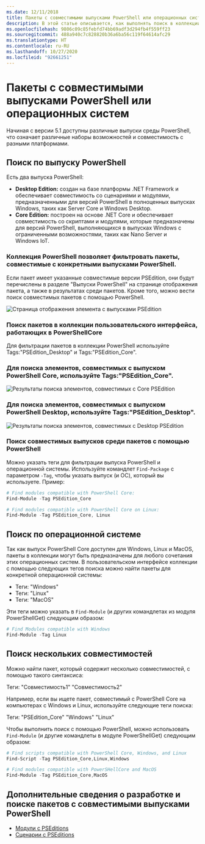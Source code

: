 ```yaml
---
ms.date: 12/11/2018
title: Пакеты с совместимыми выпусками PowerShell или операционных систем
description: В этой статье описывается, как выполнять поиск в коллекции PowerShell по совместимости с указанием платформы или выпуска.
ms.openlocfilehash: 9806c09c85febfd74bb69adf3d294fb4f559ff23
ms.sourcegitcommit: 488a940c7c828820b36a6ba56c119f64614afc29
ms.translationtype: HT
ms.contentlocale: ru-RU
ms.lasthandoff: 10/27/2020
ms.locfileid: "92661251"
---
```

# <a name="packages-with-compatible-powershell-editions-or-operating-systems"></a>Пакеты с совместимыми выпусками PowerShell или операционных систем

Начиная с версии 5.1 доступны различные выпуски среды PowerShell, что означает различные наборы возможностей и совместимость с разными платформами.

## <a name="searching-by-powershell-edition"></a>Поиск по выпуску PowerShell

Есть два выпуска PowerShell:

- **Desktop Edition:** создан на базе платформы .NET Framework и обеспечивает совместимость со сценариями и модулями, предназначенными для версий PowerShell в полноценных выпусках Windows, таких как Server Core и Windows Desktop.
- **Core Edition:** построен на основе .NET Core и обеспечивает совместимость со скриптами и модулями, которые предназначены для версий PowerShell, выполняющихся в выпусках Windows с ограниченными возможностями, таких как Nano Server и Windows IoT.

### <a name="powershell-gallery-allows-you-to-filter-packages-compatible-for-specific-powershell-editions"></a>Коллекция PowerShell позволяет фильтровать пакеты, совместимые с конкретными выпусками PowerShell.

Если пакет имеет указанные совместимые версии PSEdition, они будут перечислены в разделе "Выпуски PowerShell" на странице отображения пакета, а также в результатах среди пакетов.
Кроме того, можно вести поиск совместимых пакетов с помощью PowerShell.

![Страница отображения элемента с выпусками PSEdition](media/searching-by-compatibility/packagedisplaypagewithpseditions.PNG)

### <a name="search-for-packages-in-the-gallery-ui-that-work-on-powershell-core"></a>Поиск пакетов в коллекции пользовательского интерфейса, работающих в PowerShellCore

Для фильтрации пакетов в коллекции PowerShell используйте Tags:"PSEdition_Desktop" и Tags:"PSEdition_Core".

### <a name="use-tagspsedition_core-to-search-items-compatible-with-powershell-core-edition"></a>Для поиска элементов, совместимых с выпуском PowerShell Core, используйте Tags:"PSEdition_Core".

![Результаты поиска элементов, совместимых с Core PSEdition](media/searching-by-compatibility/searchresultswithpseditions.PNG)

### <a name="use-tagspsedition_desktop-to-search-items-compatible-with-powershell-desktop-edition"></a>Для поиска элементов, совместимых с выпуском PowerShell Desktop, используйте Tags:"PSEdition_Desktop".

![Результаты поиска элементов, совместимых с Desktop PSEdition](media/searching-by-compatibility/searchresultswithpseditionsdesktop.PNG)

### <a name="search-for-packages-to-find-compatible-editions-using-powershell"></a>Поиск совместимых выпусков среди пакетов с помощью PowerShell

Можно указать теги для фильтрации выпуска PowerShell и операционной системы. Используйте командлет `Find-Package` с параметром `-Tag`, чтобы указать выпуск (и ОС), который вы используете. Пример:

```powershell
# Find modules compatible with PowerShell Core:
Find-Module -Tag PSEdition_Core

# Find modules compatible with PowerShell Core on Linux:
Find-Module -Tag PSEdition_Core, Linux
```

## <a name="searching-by-operating-system"></a>Поиск по операционной системе

Так как выпуск PowerShell Core доступен для Windows, Linux и MacOS, пакеты в коллекции могут быть предназначены для любого сочетания этих операционных систем. В пользовательском интерфейсе коллекции с помощью следующих тегов поиска можно найти пакеты для конкретной операционной системы:

- Теги: "Windows"
- Теги: "Linux"
- Теги: "MacOS"

Эти теги можно указать в `Find-Module` (и других командлетах из модуля PowerShellGet) следующим образом:

```powershell
# Find Modules compatible with Windows
Find-Module -Tag Linux
```

## <a name="searching-for-multiple-compatibilities"></a>Поиск нескольких совместимостей

Можно найти пакет, который содержит несколько совместимостей, с помощью такого синтаксиса:

Теги: "Совместимость1" "Совместимость2"

Например, если вы ищете пакет, совместимый с PowerShell Core на компьютерах с Windows и Linux, используйте следующие теги поиска:

Теги: "PSEdition_Core" "Windows" "Linux"

Чтобы выполнить поиск с помощью PowerShell, можно использовать `Find-Module` (и другие командлеты в модуле PowerShellGet) следующим образом:

```powershell
# Find scripts compatible with PowerShell Core, Windows, and Linux
Find-Script -Tag PSEdition_Core,Linux,Windows

# Find modules compatible with PowerSHellCore and MacOS
Find-Module -Tag PSEdition_Core,MacOS
```

## <a name="more-details-on-authoring-and-finding-the-packages-with-compatible-powershell-editions"></a>Дополнительные сведения о разработке и поиске пакетов с совместимыми выпусками PowerShell

- [Модули с PSEditions](../../concepts/module-psedition-support.md)
- [Сценарии с PSEditions](../../concepts/script-psedition-support.md)
